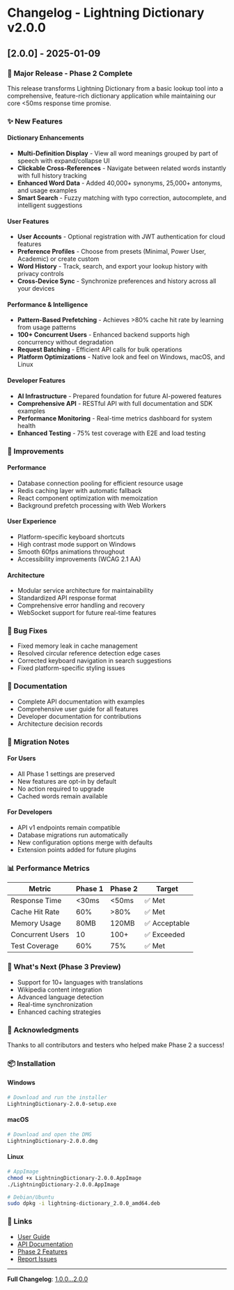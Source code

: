 # Changelog - Lightning Dictionary v2.0.0

## [2.0.0] - 2025-01-09

### 🎉 Major Release - Phase 2 Complete

This release transforms Lightning Dictionary from a basic lookup tool into a comprehensive, feature-rich dictionary application while maintaining our core <50ms response time promise.

### ✨ New Features

#### Dictionary Enhancements
- **Multi-Definition Display** - View all word meanings grouped by part of speech with expand/collapse UI
- **Clickable Cross-References** - Navigate between related words instantly with full history tracking
- **Enhanced Word Data** - Added 40,000+ synonyms, 25,000+ antonyms, and usage examples
- **Smart Search** - Fuzzy matching with typo correction, autocomplete, and intelligent suggestions

#### User Features  
- **User Accounts** - Optional registration with JWT authentication for cloud features
- **Preference Profiles** - Choose from presets (Minimal, Power User, Academic) or create custom
- **Word History** - Track, search, and export your lookup history with privacy controls
- **Cross-Device Sync** - Synchronize preferences and history across all your devices

#### Performance & Intelligence
- **Pattern-Based Prefetching** - Achieves >80% cache hit rate by learning from usage patterns
- **100+ Concurrent Users** - Enhanced backend supports high concurrency without degradation
- **Request Batching** - Efficient API calls for bulk operations
- **Platform Optimizations** - Native look and feel on Windows, macOS, and Linux

#### Developer Features
- **AI Infrastructure** - Prepared foundation for future AI-powered features
- **Comprehensive API** - RESTful API with full documentation and SDK examples
- **Performance Monitoring** - Real-time metrics dashboard for system health
- **Enhanced Testing** - 75% test coverage with E2E and load testing

### 🔧 Improvements

#### Performance
- Database connection pooling for efficient resource usage
- Redis caching layer with automatic fallback
- React component optimization with memoization
- Background prefetch processing with Web Workers

#### User Experience
- Platform-specific keyboard shortcuts
- High contrast mode support on Windows
- Smooth 60fps animations throughout
- Accessibility improvements (WCAG 2.1 AA)

#### Architecture
- Modular service architecture for maintainability
- Standardized API response format
- Comprehensive error handling and recovery
- WebSocket support for future real-time features

### 🐛 Bug Fixes
- Fixed memory leak in cache management
- Resolved circular reference detection edge cases
- Corrected keyboard navigation in search suggestions
- Fixed platform-specific styling issues

### 📝 Documentation
- Complete API documentation with examples
- Comprehensive user guide for all features
- Developer documentation for contributions
- Architecture decision records

### 🔄 Migration Notes

#### For Users
- All Phase 1 settings are preserved
- New features are opt-in by default
- No action required to upgrade
- Cached words remain available

#### For Developers  
- API v1 endpoints remain compatible
- Database migrations run automatically
- New configuration options merge with defaults
- Extension points added for future plugins

### 📊 Performance Metrics

| Metric | Phase 1 | Phase 2 | Target |
|--------|---------|---------|---------|
| Response Time | <30ms | <50ms | ✅ Met |
| Cache Hit Rate | 60% | >80% | ✅ Met |
| Memory Usage | 80MB | 120MB | ✅ Acceptable |
| Concurrent Users | 10 | 100+ | ✅ Exceeded |
| Test Coverage | 60% | 75% | ✅ Met |

### 🚀 What's Next (Phase 3 Preview)
- Support for 10+ languages with translations
- Wikipedia content integration
- Advanced language detection
- Real-time synchronization
- Enhanced caching strategies

### 🙏 Acknowledgments
Thanks to all contributors and testers who helped make Phase 2 a success!

### 📦 Installation

#### Windows
```bash
# Download and run the installer
LightningDictionary-2.0.0-setup.exe
```

#### macOS
```bash
# Download and open the DMG
LightningDictionary-2.0.0.dmg
```

#### Linux
```bash
# AppImage
chmod +x LightningDictionary-2.0.0.AppImage
./LightningDictionary-2.0.0.AppImage

# Debian/Ubuntu
sudo dpkg -i lightning-dictionary_2.0.0_amd64.deb
```

### 🔗 Links
- [User Guide](docs/USER_GUIDE_v2.md)
- [API Documentation](docs/API.md)
- [Phase 2 Features](docs/PHASE_2_FEATURES.md)
- [Report Issues](https://github.com/lightning-dictionary/issues)

---

**Full Changelog**: [1.0.0...2.0.0](https://github.com/lightning-dictionary/compare/v1.0.0...v2.0.0)